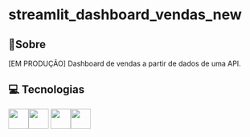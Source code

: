<h1>streamlit_dashboard_vendas_new
</h1>

<h2>💬Sobre</h2>
<p>
  [EM PRODUÇÃO] Dashboard de vendas a partir de dados de uma API.
</p>

##  💻 Tecnologias
  <img src="https://cdn.jsdelivr.net/gh/devicons/devicon@latest/icons/python/python-original.svg" width="40" height="40" /><img src="https://cdn.jsdelivr.net/gh/devicons/devicon@latest/icons/pandas/pandas-original-wordmark.svg" width="40" height="40"  />  <img src="https://cdn.jsdelivr.net/gh/devicons/devicon@latest/icons/matplotlib/matplotlib-original.svg" width="40" height="40"/><img src="https://cdn.jsdelivr.net/gh/devicons/devicon@latest/icons/streamlit/streamlit-plain-wordmark.svg" width="40" height="40"/>
